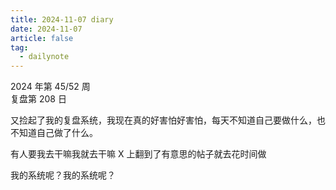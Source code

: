 ```yaml
---
title: 2024-11-07 diary
date: 2024-11-07
article: false
tag:
  - dailynote
---
```

  
2024 年第 45/52 周  
复盘第 208 日

又捡起了我的复盘系统，我现在真的好害怕好害怕，每天不知道自己要做什么，也不知道自己做了什么。

有人要我去干嘛我就去干嘛 X 上翻到了有意思的帖子就去花时间做

我的系统呢？我的系统呢？